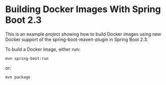 # Building Docker Images With Spring Boot 2.3
This is an example project showing how to build Docker images using new Docker support of the spring-boot-maven-plugin in Spring Boot 2.3.

To build a Docker image, either run:

```
mvn spring-boot:run
```

or:

```
mvn package
```

